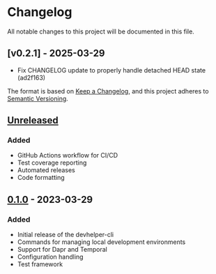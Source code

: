 # Changelog

All notable changes to this project will be documented in this file.

## [v0.2.1] - 2025-03-29

* Fix CHANGELOG update to properly handle detached HEAD state (ad2f163)

The format is based on [Keep a Changelog](https://keepachangelog.com/en/1.0.0/),
and this project adheres to [Semantic Versioning](https://semver.org/spec/v2.0.0.html).

## [Unreleased]

### Added
- GitHub Actions workflow for CI/CD
- Test coverage reporting
- Automated releases
- Code formatting

## [0.1.0] - 2023-03-29

### Added
- Initial release of the devhelper-cli
- Commands for managing local development environments
- Support for Dapr and Temporal
- Configuration handling
- Test framework

[Unreleased]: https://github.com/lirtsman/devhelper-cli/compare/v0.1.0...HEAD
[0.1.0]: https://github.com/lirtsman/devhelper-cli/releases/tag/v0.1.0 